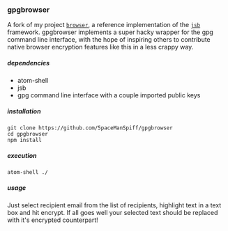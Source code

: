 ### gpgbrowser

A fork of my project [`browser`](https://github.com/5paceManSpiff/browser), a reference implementation of the [`jsb`](https://github.com/5paceManSpiff/jsb) framework.  gpgbrowser implements a super hacky wrapper for the gpg command line interface, with the hope of inspiring others to contribute native browser encryption features like this in a less crappy way.

##### dependencies

- atom-shell
- jsb
- gpg command line interface with a couple imported public keys

##### installation

`git clone https://github.com/5paceManSpiff/gpgbrowser`<br>
`cd gpgbrowser`<br>
`npm install`<br>

##### execution

`atom-shell ./`

##### usage

Just select recipient email from the list of recipients, highlight text in a text box and hit encrypt.
If all goes well your selected text should be replaced with it's encrypted counterpart!
